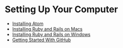 # Setting Up Your Computer

* [Installing Atom](installing-atom.md)
* [Installing Ruby and Rails on Macs](installing-ruby-and-rails-on-macs.md)
* [Installing Ruby and Rails on Windows](installing-ruby-and-rails-on-windows.md)
* [Getting Started With GitHub](getting-started-with-github.md)
